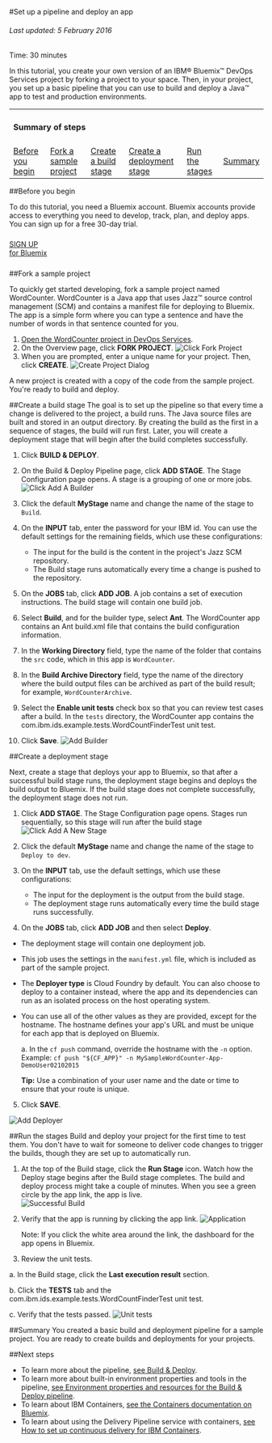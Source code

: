 #Set up a pipeline and deploy an app

###### Last updated: 5 February 2016

Time: 30 minutes

In this tutorial, you create your own version of an IBM&reg; Bluemix&trade; DevOps Services project by forking a project to your space. Then, in your project, you set up a basic pipeline that you can use to build and deploy a Java&trade; app to test and production environments.

<div class="table-of-contents">
 <table>
   <tr>
     <td colspan="6"><h4>Summary of steps</h4></td>
   </tr>
   <tr>
     <td><a href="#before_begin">Before you begin</a></td>
     <td><a href="#fork_app">Fork a sample project</a></td>
     <td><a href="#build_stage">Create a build stage</a></td>
     <td><a href="#deploy_stage">Create a deployment stage</a></td>
     <td><a href="#deploy_app">Run the stages</a></td>
     <td><a href="#summary">Summary</a></td>
   </tr>
 </table>
</div>

<a name='before_begin'></a>
##Before you begin

To do this tutorial, you need a Bluemix account. Bluemix accounts provide access to everything you need to develop, track, plan, and deploy apps. You can sign up for a free 30-day trial. 

<h5> </h5>
<div class="container-fluid small_bottom_space">
   <div class="row pbl button-links" id="overview-links">
		<a href="https://login.jazz.net/psso/proxy/jazzregister?redirect_uri=https%3A%2F%2Fhub.jazz.net%2F" target="_blank" alt-text="Sign up"> 
			<div class="hollowButton">SIGN UP<div class="extra-title">for Bluemix </div>
			</div>
		</a>
   </div>
</div>
<h5> </h5>

<!--If you want to use the IBM Continuous Delivery Pipeline for Bluemix (the Delivery Pipeline service) beyond the free monthly build time, add the service to your Bluemix space:  

   a. [Open the Bluemix Catalog](https://console.ng.bluemix.net/?ace_base=true/#/store/cloudOEPaneId=store). From the **Category** list, select **DevOps**.

   b. Click **Delivery Pipeline**.

   c. Leave the default settings as they are; then, click **CREATE**.
-->


<a name='fork_app'></a>
##Fork a sample project

To quickly get started developing, fork a sample project named WordCounter. WordCounter is a Java app that uses Jazz&trade; source control management (SCM) and contains a manifest file for deploying to Bluemix. The app is a simple form where you can type a sentence and have the number of words in that sentence counted for you.

1. [Open the WordCounter project in DevOps Services](https://hub.jazz.net/project/ibmdevopsservices/WordCounter/overview). 
2. On the  Overview page, click **FORK PROJECT**. 
![Click Fork Project](/tutorials/jazzrtc/images/click_fork_project.png "Click Fork Project")
3. When you are prompted, enter a unique name for your project. Then, click **CREATE**.
![Create Project Dialog](/tutorials/jazzrtc/images/create_project.png "Create Project Dialog")

A new project is created with a copy of the code from the sample project. You're ready to build and deploy.

<a name='build_stage'></a>
##Create a build stage
The goal is to set up the pipeline so that every time a change is delivered to the project, a build runs. The Java source files are built and stored in an output directory. By creating the build as the first in a sequence of stages, the build will run first. Later, you will create a deployment stage that will begin after the build completes successfully.


1. Click **BUILD & DEPLOY**. 

2. On the Build & Deploy Pipeline page, click **ADD STAGE**. The Stage Configuration page opens. A stage is a grouping of one or more jobs. 
![Click Add A Builder](/tutorials/jazzrtc/images/add_builder.png "Click add a builder")
    
3. Click the default **MyStage** name and change the name of the stage to `Build`. 
    
4. On the **INPUT** tab, enter the password for your IBM id.  You can use the default settings for the remaining fields, which use these configurations:
      * The input for the build is the content in the project's Jazz SCM repository. 
      * The Build stage runs automatically every time a change is pushed to the repository. 

5. On the **JOBS** tab, click **ADD JOB**. A job contains a set of execution instructions. The build stage will contain one build job.
  
6. Select **Build**, and for the builder type, select **Ant**. The WordCounter app contains an Ant build.xml file that contains the build configuration information.
    
7. In the **Working Directory** field, type the name of the folder that contains the `src` code, which in this app is `WordCounter`. 
    
8. In the **Build Archive Directory** field, type the name of the directory where the build output files can be archived as part of the build result; for example, `WordCounterArchive`.
    
9. Select the **Enable unit tests** check box so that you can review test cases after a build. In the `tests` directory, the WordCounter app contains the com.ibm.ids.example.tests.WordCountFinderTest unit test.
    
10. Click **Save**. ![Add Builder](/tutorials/basicbuild/images/configure_builder.png "Add Builder")

<a name='deploy_stage'></a>
##Create a deployment stage

Next, create a stage that deploys your app to Bluemix, so that after a successful build stage runs, the deployment stage begins and deploys the build output to Bluemix. If the build stage does not complete successfully, the deployment stage does not run.

1. Click **ADD STAGE**. The Stage Configuration page opens. Stages run sequentially, so this stage will run after the build stage
![Click Add A New Stage](/tutorials/jazzrtc/images/add_deployer.png "Click add a new stage")
   
2. Click the default **MyStage** name and change the name of the stage to `Deploy to dev`.
    
3. On the **INPUT** tab, use the default settings, which use these configurations:
    
     * The input for the deployment is the output from the build stage. 
     * The deployment stage runs automatically every time the build stage runs successfully. 
    
4. On the **JOBS** tab, click **ADD JOB** and then select **Deploy**. 

  * The deployment stage will contain one deployment job. 
  * This job uses the settings in the `manifest.yml` file, which is included as part of the sample project. 
  * The **Deployer type** is Cloud Foundry by default. You can also choose to deploy to a container instead, where the app and its dependencies can run as an isolated process on the host operating system.
  * You can use all of the other values as they are provided, except for the hostname. The hostname defines your app's URL and must be unique for each app that is deployed on Bluemix. 
     
     a. In the `cf push` command, override the hostname with the `-n` option. Example: `cf push "${CF_APP}" -n MySampleWordCounter-App-DemoUser02102015` 

     **Tip:** Use a combination of your user name and the date or time to ensure that your route is unique.

5. Click **SAVE**.
 
![Add Deployer](/tutorials/basicbuild/images/configure_deployer.png "Add Deployer")

<a name='deploy_app'></a>
##Run the stages
Build and deploy your project for the first time to test them. You don't have to wait for someone to deliver code changes to trigger the builds, though they are set up to automatically run.

1. At the top of the Build stage, click the **Run Stage** icon. Watch how the Deploy stage begins after the Build stage completes. The build and deploy process might take a couple of minutes. When you see a green circle by the app link, the app is live.  
![Successful Build](/tutorials/basicbuild/images/build1_success.png "Successful Build")

2. Verify that the app is running by clicking the app link. 
![Application](/tutorials/jazzrtc/images/app.png "Application")

   Note: If you click the white area around the link, the dashboard for the app opens in Bluemix.
3. Review the unit tests.

  a. In the Build stage, click the **Last execution result** section. 
 
  b. Click the **TESTS** tab and the com.ibm.ids.example.tests.WordCountFinderTest unit test.
  
  c. Verify that the tests passed.
  ![Unit tests](images/unit_tests.png "Unit tests")

  
<a name='summary'></a>
##Summary
You created a basic build and deployment pipeline for a sample project. You are ready to create builds and deployments for your projects. 

<a name='nextsteps'></a>
##Next steps

* To learn more about the pipeline, [see Build & Deploy](/docs/reference/deploy/). 
* To learn more about built-in environment properties and tools in the pipeline, [see Environment properties and resources for the Build & Deploy pipeline](/docs/deploy_var).
* To learn about IBM Containers, [see the Containers documentation on Bluemix](https://www.ng.bluemix.net/docs/containers/container_index.html).
* To learn about using the Delivery Pipeline service with containers, [see How to set up continuous delivery for IBM Containers](https://developer.ibm.com/bluemix/docs/set-up-continuous-delivery-ibm-containers/).
